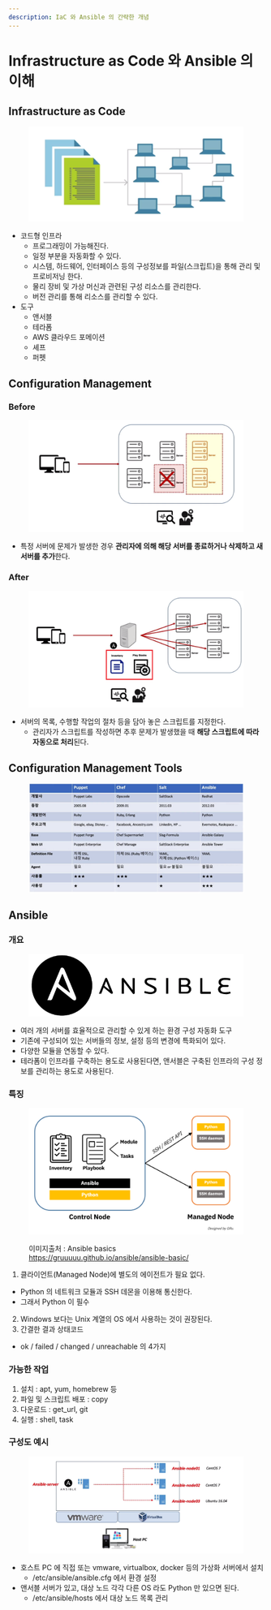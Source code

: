 ```yaml
---
description: IaC 와 Ansible 의 간략한 개념
---
```


# Infrastructure as Code 와 Ansible 의 이해

## Infrastructure as Code

<figure><img src="../../.gitbook/assets/image (4) (1) (1) (1).png" alt=""><figcaption></figcaption></figure>

* 코드형 인프라
  * 프로그래밍이 가능해진다.
  * 일정 부분을 자동화할 수 있다.
  * 시스템, 하드웨어, 인터페이스 등의 구성정보를 파일(스크립트)을 통해 관리 및 프로비저닝 한다.
  * 물리 장비 및 가상 머신과 관련된 구성 리소스를 관리한다.
  * 버전 관리를 통해 리소스를 관리할 수 있다.
* 도구
  * 앤서블
  * 테라폼
  * AWS 클라우드 포메이션
  * 셰프
  * 퍼펫





## Configuration Management

### Before

<figure><img src="../../.gitbook/assets/image (3) (1) (1) (1) (1).png" alt=""><figcaption></figcaption></figure>

* 특정 서버에 문제가 발생한 경우 **관리자에 의해 해당 서버를 종료하거나 삭제하고 새 서버를 추가**한다.

### After

<figure><img src="../../.gitbook/assets/image (5) (1) (1).png" alt=""><figcaption></figcaption></figure>

* 서버의 목록, 수행할 작업의 절차 등을 담아 놓은 스크립트를 지정한다.
  * 관리자가 스크립트를 작성하면 추후 문제가 발생했을 때 **해당 스크립트에 따라 자동으로 처리**된다.



## Configuration Management Tools

<figure><img src="../../.gitbook/assets/image (6) (1) (1).png" alt=""><figcaption></figcaption></figure>

## Ansible

### 개요

<div data-full-width="false">

<figure><img src="../../.gitbook/assets/image (1) (1) (1) (1) (1).png" alt=""><figcaption></figcaption></figure>

</div>

* 여러 개의 서버를 효율적으로 관리할 수 있게 하는 환경 구성 자동화 도구
* 기존에 구성되어 있는 서버들의 정보, 설정 등의 변경에 특화되어  있다.
* 다양한 모듈을 연동할 수 있다.
* 테라폼이 인프라를 구축하는 용도로 사용된다면, 앤서블은 구축된 인프라의 구성 정보를 관리하는 용도로 사용된다.

### 특징

<figure><img src="../../.gitbook/assets/image (8) (1).png" alt=""><figcaption><p>이미지출처 : Ansible basics <a href="https://gruuuuu.github.io/ansible/ansible-basic/">https://gruuuuu.github.io/ansible/ansible-basic/</a></p></figcaption></figure>

1. 클라이언트(Managed Node)에 별도의 에이전트가 필요 없다.

* Python 의 네트워크 모듈과 SSH 데몬을 이용해 통신한다.
* 그래서 Python 이 필수

2. Windows 보다는 Unix 계열의 OS 에서 사용하는 것이 권장된다.
3. 간결한 결과 상태코드

* ok / failed / changed / unreachable 의 4가지

### 가능한 작업

1. 설치 : apt, yum, homebrew 등
2. 파일 및 스크립트 배포 : copy
3. 다운로드 : get\_url, git
4. 실행 : shell, task

### 구성도 예시

<figure><img src="../../.gitbook/assets/image (9).png" alt=""><figcaption></figcaption></figure>

* 호스트 PC 에 직접 또는 vmware, virtualbox, docker 등의 가상화 서버에서 설치
  * /etc/ansible/ansible.cfg 에서 환경 설정
* 앤서블 서버가 있고, 대상 노드 각각 다른 OS 라도 Python 만 있으면 된다.
  * /etc/ansible/hosts 에서 대상 노드 목록 관리

